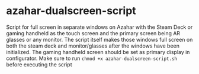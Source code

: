 # azahar-dualscreen-script
Script for full screen in separate windows on Azahar with the Steam Deck or gaming handheld as the touch screen and the primary screen being AR glasses or any monitor. The script itself makes those windows full screen on both the steam deck and monitor/glasses after the windows have been initialized. The gaming handheld screen should be set as primary display in configurator.
Make sure to run ```chmod +x azahar-dualscreen-script.sh``` before executing the script

